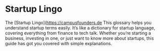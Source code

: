 
# Startup Lingo

The [Startup Lingo](https://campusfounders.de This glossary helps you understand startup terms easily. It’s like a dictionary for startup language, covering everything from finance to tech talk. Whether you’re starting a business, investing in one, or just want to know more about startups, this guide has got you covered with simple explanations.
